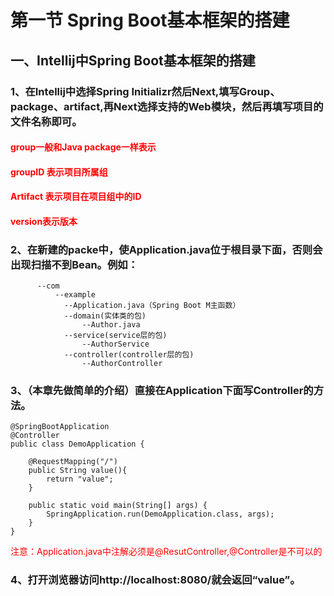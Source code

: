 # 第一节  Spring Boot基本框架的搭建<br>
## 一、Intellij中Spring Boot基本框架的搭建<br>
### 1、在Intellij中选择Spring Initializr然后Next,填写Group、package、artifact,再Next选择支持的Web模块，然后再填写项目的文件名称即可。<br>
#### <font color="red">group一般和Java package一样表示</font><br>
#### <font color="red">groupID 表示项目所属组</font><br>
#### <font color="red">Artifact 表示项目在项目组中的ID</font><br>
#### <font color="red">version表示版本</font><br>
### 2、在新建的packe中，使Application.java位于根目录下面，否则会出现扫描不到Bean。例如：<br>
```
      --com
      	  --example 
		  	--Application.java（Spring Boot M主函数）
		  	--domain(实体类的包)
			  	--Author.java
		  	--service(service层的包)
			  	--AuthorService
		  	--controller(controller层的包)
		     	--AuthorController
```
### 3、（本章先做简单的介绍）直接在Application下面写Controller的方法。<br>
```
@SpringBootApplication
@Controller
public class DemoApplication {

	@RequestMapping("/")
	public String value(){
		return "value";
	}

	public static void main(String[] args) {
		SpringApplication.run(DemoApplication.class, args);
	}
}
```
<font color="red">注意：Application.java中注解必须是@ResutController,@Controller是不可以的</font>

### 4、打开浏览器访问http://localhost:8080/就会返回“value”。<br>


